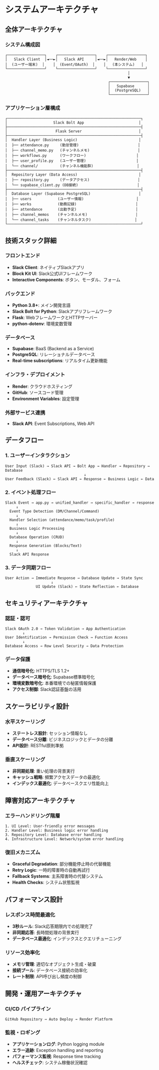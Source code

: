 # システムアーキテクチャ

## 全体アーキテクチャ

### システム構成図
```
┌─────────────────┐    ┌─────────────────┐    ┌─────────────────┐
│   Slack Client  │◄──►│   Slack API     │◄──►│   Render/Web    │
│  (ユーザー端末)  │    │  (Event/OAuth)  │    │   (本システム)   │
└─────────────────┘    └─────────────────┘    └─────────────────┘
                                                        │
                                                        ▼
                                               ┌─────────────────┐
                                               │   Supabase      │
                                               │  (PostgreSQL)   │
                                               └─────────────────┘
```

### アプリケーション層構成
```
┌─────────────────────────────────────────────────────────────┐
│                     Slack Bolt App                         │
├─────────────────────────────────────────────────────────────┤
│                      Flask Server                          │
├─────────────────────────────────────────────────────────────┤
│  Handler Layer (Business Logic)                            │
│  ├── attendance.py     (勤怠管理)                           │
│  ├── channel_memo.py   (チャンネルメモ)                      │
│  ├── workflows.py      (ワークフロー)                       │
│  ├── user_profile.py   (ユーザー管理)                       │
│  └── channel/          (チャンネル機能群)                    │
├─────────────────────────────────────────────────────────────┤
│  Repository Layer (Data Access)                            │
│  ├── repository.py     (データアクセス)                      │
│  └── supabase_client.py (DB接続)                           │
├─────────────────────────────────────────────────────────────┤
│  Database Layer (Supabase PostgreSQL)                      │
│  ├── users            (ユーザー情報)                        │
│  ├── works            (勤務記録)                           │
│  ├── attendance       (出勤予定)                           │
│  ├── channel_memos    (チャンネルメモ)                      │
│  └── channel_tasks    (チャンネルタスク)                    │
└─────────────────────────────────────────────────────────────┘
```

## 技術スタック詳細

### フロントエンド
- **Slack Client**: ネイティブSlackアプリ
- **Block Kit UI**: Slack公式UIフレームワーク
- **Interactive Components**: ボタン、モーダル、フォーム

### バックエンド
- **Python 3.8+**: メイン開発言語
- **Slack Bolt for Python**: Slackアプリフレームワーク
- **Flask**: WebフレームワークとHTTPサーバー
- **python-dotenv**: 環境変数管理

### データベース
- **Supabase**: BaaS (Backend as a Service)
- **PostgreSQL**: リレーショナルデータベース
- **Real-time subscriptions**: リアルタイム更新機能

### インフラ・デプロイメント
- **Render**: クラウドホスティング
- **GitHub**: ソースコード管理
- **Environment Variables**: 設定管理

### 外部サービス連携
- **Slack API**: Event Subscriptions, Web API

## データフロー

### 1. ユーザーインタラクション
```
User Input (Slack) → Slack API → Bolt App → Handler → Repository → Database
                                    ↓
User Feedback (Slack) ← Slack API ← Response ← Business Logic ← Data
```

### 2. イベント処理フロー
```
Slack Event → app.py → unified_handler → specific_handler → response
     ↓
  Event Type Detection (DM/Channel/Command)
     ↓
  Handler Selection (attendance/memo/task/profile)
     ↓
  Business Logic Processing
     ↓
  Database Operation (CRUD)
     ↓
  Response Generation (Blocks/Text)
     ↓
  Slack API Response
```

### 3. データ同期フロー
```
User Action → Immediate Response → Database Update → State Sync
                     ↓
              UI Update (Slack) ← State Reflection ← Database
```

## セキュリティアーキテクチャ

### 認証・認可
```
Slack OAuth 2.0 → Token Validation → App Authentication
        ↓
User Identification → Permission Check → Function Access
        ↓
Database Access → Row Level Security → Data Protection
```

### データ保護
- **通信暗号化**: HTTPS/TLS 1.2+
- **データベース暗号化**: Supabase標準暗号化
- **環境変数暗号化**: 本番環境での秘匿情報保護
- **アクセス制御**: Slack認証基盤の活用

## スケーラビリティ設計

### 水平スケーリング
- **ステートレス設計**: セッション情報なし
- **データベース分離**: ビジネスロジックとデータの分離
- **API設計**: RESTful原則準拠

### 垂直スケーリング
- **非同期処理**: 重い処理の背景実行
- **キャッシュ戦略**: 頻繁アクセスデータの最適化
- **インデックス最適化**: データベースクエリ性能向上

## 障害対応アーキテクチャ

### エラーハンドリング階層
```
1. UI Level: User-friendly error messages
2. Handler Level: Business logic error handling
3. Repository Level: Database error handling
4. Infrastructure Level: Network/system error handling
```

### 復旧メカニズム
- **Graceful Degradation**: 部分機能停止時の代替機能
- **Retry Logic**: 一時的障害時の自動再試行
- **Fallback Systems**: 主系障害時の代替システム
- **Health Checks**: システム状態監視

## パフォーマンス設計

### レスポンス時間最適化
- **3秒ルール**: Slack応答期限内での処理完了
- **非同期応答**: 長時間処理の背景実行
- **データベース最適化**: インデックスとクエリチューニング

### リソース効率化
- **メモリ管理**: 適切なオブジェクト生成・破棄
- **接続プール**: データベース接続の効率化
- **レート制限**: API呼び出し頻度の制御

## 開発・運用アーキテクチャ

### CI/CD パイプライン
```
GitHub Repository → Auto Deploy → Render Platform
```

### 監視・ロギング
- **アプリケーションログ**: Python logging module
- **エラー追跡**: Exception handling and reporting
- **パフォーマンス監視**: Response time tracking
- **ヘルスチェック**: システム稼働状況確認
